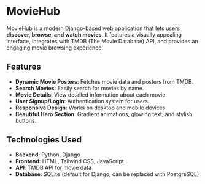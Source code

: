 # MovieHub

MovieHub is a modern Django-based web application that lets users **discover, browse, and watch movies**. It features a visually appealing interface, integrates with TMDB (The Movie Database) API, and provides an engaging movie browsing experience.



## Features

- **Dynamic Movie Posters**: Fetches movie data and posters from TMDB.
- **Search Movies**: Easily search for movies by name.
- **Movie Details**: View detailed information about each movie.
- **User Signup/Login**: Authentication system for users.
- **Responsive Design**: Works on desktop and mobile devices.
- **Beautiful Hero Section**: Gradient animations, glowing text, and stylish buttons.
  

## Technologies Used

- **Backend**: Python, Django
- **Frontend**: HTML, Tailwind CSS, JavaScript
- **API**: TMDB API for movie data
- **Database**: SQLite (default for Django, can be replaced with PostgreSQL)

